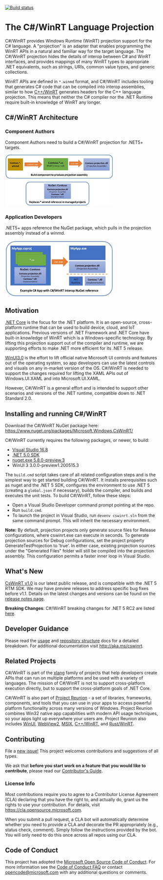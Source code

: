 [![Build status](https://dev.azure.com/microsoft/Dart/_apis/build/status/cswinrt%20Nuget)](https://dev.azure.com/microsoft/Dart/_build/latest?definitionId=45187)

# The C#/WinRT Language Projection

C#/WinRT provides Windows Runtime (WinRT) projection support for the C# language. A "projection" is an adapter that enables programming the WinRT APIs in a natural and familiar way for the target language. The C#/WinRT projection hides the details of interop between C# and WinRT interfaces, and provides mappings of many WinRT types to appropriate .NET equivalents, such as strings, URIs, common value types, and generic collections.  

WinRT APIs are defined in `*.winmd` format, and C#/WinRT includes tooling that generates C# code that can be compiled into interop assemblies, similar to how [C++/WinRT](https://github.com/Microsoft/cppwinrt) generates headers for the C++ language projection. This means that neither the C# compiler nor the .NET Runtime require built-in knowledge of WinRT any longer.

## C#/WinRT Architecture

### Component Authors

Component Authors need to build a C#/WinRT projection for .NET5+ targets.

<img alt="Creating projection"
    src="Diagram_CreateProjection.jpg"
    width="70%" height="50%">

### Application Developers

.NET5+ apps reference the NuGet package, which pulls in the projection assembly instead of a winmd.

<img alt = "Adding projection"
    src="Diagram_AddProjection.jpg"
    width="70%" height="50%">

## Motivation

[.NET Core](https://docs.microsoft.com/en-us/dotnet/core/) is the focus for the .NET platform. It is an open-source, cross-platform runtime that can be used to build device, cloud, and IoT applications. Previous versions of .NET Framework and .NET Core have built-in knowledge of WinRT which is a Windows-specific technology. By lifting this projection support out of the compiler and runtime, we are supporting efforts to make .NET more efficient for its .NET 5 release. 

[WinUI3.0](https://github.com/Microsoft/microsoft-ui-xaml) is the effort to lift official native Microsoft UI controls and features out of the operating system, so app developers can use the latest controls and visuals on any in-market version of the OS. C#/WinRT is needed to support the changes required for lifting the XAML APIs out of Windows.UI.XAML and into Microsoft.UI.XAML.

However, C#/WinRT is a general effort and is intended to support other scenarios and versions of the .NET runtime, compatible down to .NET Standard 2.0.

## Installing and running C#/WinRT

Download the C#/WinRT NuGet package here: https://www.nuget.org/packages/Microsoft.Windows.CsWinRT/

C#/WinRT currently requires the following packages, or newer, to build:

- [Visual Studio 16.8](https://visualstudio.microsoft.com/downloads/) 
- [.NET 5.0 SDK](https://dotnet.microsoft.com/download/dotnet/5.0) 
- [nuget.exe 5.8.0-preview.3](https://www.nuget.org/downloads)
- WinUI 3 3.0.0-preview1.200515.3

The `build.cmd` script takes care of all related configuration steps and is the simplest way to get started building C#/WinRT. It installs prerequisites such as nuget and the .NET 5 SDK, configures the environment to use .NET 5 (creating a `global.json` if necessary), builds the compiler, and builds and executes the unit tests. To build C#/WinRT, follow these steps: 

- Open a Visual Studio Developer command prompt pointing at the repo.
- Run `build.cmd`. 
- To launch the project in Visual Studio, run `devenv cswinrt.sln` from the same command prompt. This will inherit the necessary environment.

**Note:**  By default, projection projects only generate source files for Release configurations, where cswinrt.exe can execute in seconds.  To generate projection sources for Debug configurations, set the project property GenerateTestProjection to 'true'.  In either case, existing projection sources under the "Generated Files" folder will still be compiled into the projection assembly.  This configuration permits a faster inner loop in Visual Studio.

## What's New

[CsWinRT v1.0](https://github.com/microsoft/CsWinRT/releases/tag/1.0.1.201020.1) is our latest public release, and is compatible with the .NET 5 RTM SDK. We may have preview releases to address specific bug fixes before v1.1. Details on the latest changes and versions can be found on the [release notes page](https://github.com/microsoft/CsWinRT/releases).

**Breaking Changes**:
C#/WinRT breaking changes for .NET 5 RC2 are listed [here](docs/breakingchanges-rc2.md).

## Developer Guidance

Please read the [usage](USAGE.md) and [repository structure](STRUCTURE.md) docs for a detailed breakdown. For additional documentation visit <http://aka.ms/cswinrt>.

## Related Projects

C#/WinRT is part of the [xlang](https://github.com/microsoft/xlang) family of projects that help developers create APIs that can run on multiple platforms and be used with a variety of languages. The mission of C#/WinRT is not to support cross-platform execution directly, but to support the cross-platform goals of .NET Core. 

C#/WinRT is also part of [Project Reunion](https://github.com/microsoft/ProjectReunion) - a set of libraries, frameworks, components, and tools that you can use in your apps to access powerful platform functionality across many versions of Windows. Project Reunion combines Win32 native app capabilities with modern API usage techniques, so your apps light up everywhere your users are. Project Reunion also includes [WinUI](https://docs.microsoft.com/en-us/windows/apps/winui/), [WebView2](https://docs.microsoft.com/en-us/microsoft-edge/webview2/), [MSIX](https://docs.microsoft.com/en-us/windows/msix/overview), [C++/WinRT](https://github.com/microsoft/CppWinRT/), and [Rust/WinRT](https://github.com/microsoft/winrt-rs).

## Contributing

File a [new issue!](https://github.com/microsoft/CsWinRT/issues/new) This project welcomes contributions and suggestions of all types.

We ask that **before you start work on a feature that you would like to contribute**, please read our [Contributor's Guide](CONTRIBUTING.md). 

### License Info

Most contributions require you to agree to a
Contributor License Agreement (CLA) declaring that you have the right to, and actually do, grant us
the rights to use your contribution. For details, visit https://cla.opensource.microsoft.com.

When you submit a pull request, a CLA bot will automatically determine whether you need to provide a CLA and decorate the PR appropriately (e.g., status check, comment). Simply follow the instructions provided by the bot. You will only need to do this once across all repos using our CLA.

## Code of Conduct

This project has adopted the [Microsoft Open Source Code of Conduct](https://opensource.microsoft.com/codeofconduct/).
For more information see the [Code of Conduct FAQ](https://opensource.microsoft.com/codeofconduct/faq/) or
contact [opencode@microsoft.com](mailto:opencode@microsoft.com) with any additional questions or comments.
